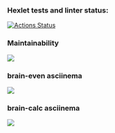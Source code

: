 ### Hexlet tests and linter status:
[![Actions Status](https://github.com/yukhldkv/python-project-49/actions/workflows/hexlet-check.yml/badge.svg)](https://github.com/yukhldkv/python-project-49/actions)

### Maintainability
<a href="https://codeclimate.com/github/yukhldkv/python-project-49/maintainability"><img src="https://api.codeclimate.com/v1/badges/097495fa1a9d181538f8/maintainability" /></a>

### brain-even asciinema
<a href="https://asciinema.org/a/ubPby3lxdjHOsNOBtWt71qIm5" target="_blank"><img src="https://asciinema.org/a/ubPby3lxdjHOsNOBtWt71qIm5.svg" /></a>

### brain-calc asciinema
<a href="https://asciinema.org/a/HaXl1NhKIC2Xkp1xfqr1xbqW3" target="_blank"><img src="https://asciinema.org/a/HaXl1NhKIC2Xkp1xfqr1xbqW3.svg" /></a>